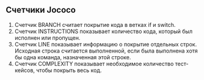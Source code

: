 ## Cчетчики Jococo
1. Счетчик BRANCH считает покрытие кода в ветках if и switch.
2. Счетчик INSTRUCTIONS показывает количество кода, который был исполнен или пропущен.
3. Счетчик LINE показывает информацию о покрытие отдельных строк. Исходная строка считается выполненной, если была выполнена хотя бы одна команда, назначенная этой строке.
4. Счетчик COMPLEXITY показывает необходимое количество тест-кейсов, чтобы покрыть весь код.  